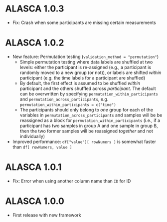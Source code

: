# ALASCA 1.0.3

* Fix: Crash when some participants are missing certain measurements

# ALASCA 1.0.2

* New feature: Permutation testing (`validation_method = "permutation"`)
  * Simple permutation testing where data labels are shuffled at two levels: either the participant is re-assigned (e.g., a participant is randomly moved to a new group (or not)), or labels are shifted *within* participant (e.g. the time labels for a participant are shuffled)
  * By default, the first effect is assumed to be shuffled *within* participant and the others shuffled across *participant*. The default can be overwritten by specifying `permutation_within_participants` and `permutation_across_participants`, e.g. `permutation_within_participants = c("time")`
  * The participants should only belong to *one* group for each of the variables in `permutation_across_participants` and samples will be be reassigned as a block for `permutation_within_participants` (i.e., if a participant has two samples in group A and one sample in group B, then the two former samples will be reassigned *together* and not individually)
* Improved performance: `df["value"][ rowNumers ]` is somewhat faster than `df[ rowNumers, value ]`

# ALASCA 1.0.1

* Fix: Error when using another column name than `ID` for ID

# ALASCA 1.0.0

* First release with new framework